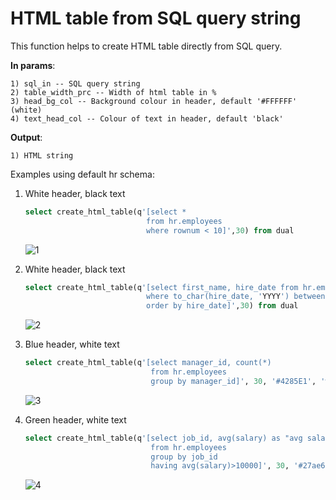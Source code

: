 # HTML table from SQL query string

This function helps to create HTML table directly from SQL query.

**In params**:

    1) sql_in -- SQL query string
    2) table_width_prc -- Width of html table in %
    3) head_bg_col -- Background colour in header, default '#FFFFFF' (white)
    4) text_head_col -- Colour of text in header, default 'black'
**Output**: 
    
    1) HTML string 

Examples using default hr schema: 

1)  White header, black text
    ```sql
    select create_html_table(q'[select * 
                               from hr.employees 
                               where rownum < 10]',30) from dual
    ```
    ![1](https://user-images.githubusercontent.com/46852371/53679355-d2494680-3cdc-11e9-9c62-9d1e5e7e6b0c.jpg)

2) White header, black text
    ```sql
   select create_html_table(q'[select first_name, hire_date from hr.employees 
                               where to_char(hire_date, 'YYYY') between 2002 and 2005 
                               order by hire_date]',30) from dual
    ```
    <!---![2](https://user-images.githubusercontent.com/46852371/53679400-50a5e880-3cdd-11e9-99bb-6831ee579eee.jpg)-->
    ![2](https://user-images.githubusercontent.com/46852371/55232439-9f8c6280-5236-11e9-9d4d-c8386bfe1985.jpg)
3) Blue header, white text
   ```sql
   select create_html_table(q'[select manager_id, count(*) 
                               from hr.employees 
                               group by manager_id]', 30, '#4285E1', 'white') from dual
    ```
    ![3](https://user-images.githubusercontent.com/46852371/55232694-5983ce80-5237-11e9-80f5-9523572c6e53.jpg)
     <!---![3](https://user-images.githubusercontent.com/46852371/53679503-5bad4880-3cde-11e9-8d2b-c491c74b6ff4.jpg)-->
    
4) Green header, white text 
   ```sql
   select create_html_table(q'[select job_id, avg(salary) as "avg salary" 
                               from hr.employees 
                               group by job_id 
                               having avg(salary)>10000]', 30, '#27ae60', 'white') from dual
    ```
    ![4](https://user-images.githubusercontent.com/46852371/53679535-a3cc6b00-3cde-11e9-8283-92ab3bbd3cf0.jpg)

